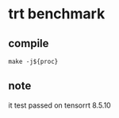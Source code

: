 # trt benchmark 

## compile  

```shell  
make -j${proc}
```  

## note   
it test passed on tensorrt 8.5.10    
